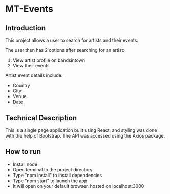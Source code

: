 # MT-Events

## Introduction
This project allows a user to search for artists and their events.

The user then has 2 options after searching for an artist:
1. View artist profile on bandsintown
2. View their events


Artist event details include: 
- Country
- City
- Venue
- Date


## Technical Description
This is a single page application built using React, and styling was done with the help of Bootstrap. 
The API was accessed using the Axios package.
 

## How to run
- Install node
- Open terminal to the project directory
- Type "npm install" to install dependencies
- Type "npm start" to launch the app
- It will open on your default browser, hosted on localhost:3000
